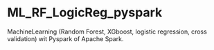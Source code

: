 # ML_RF_LogicReg_pyspark
MachineLearning (Random Forest, XGboost, logistic regression, cross validation) wit Pyspark of Apache Spark.
